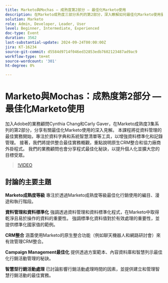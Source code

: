 ```yaml
---
title: Marketo與Mochas — 成熟度第2部分 — 最佳化Marketo使用
description: 在Marketo成熟度三部分系列的第2部分，深入瞭解如何最佳化Marketo使用量。 本課程將從資料管理的最佳實務開始，專注於資料字典和系統智慧清單等工具，以增強資料標準化和記錄管理。 接著，我們將提供整合最佳實務概觀，重點說明原生CRM整合和協力廠商外掛程式。 我們的業務顧問也會分享程式最佳化秘訣，以提升個人化並擴大您的目標受眾。
solution: Marketo
role: Admin, Developer, Leader, User
level: Beginner, Intermediate, Experienced
doc-type: Event
duration: 3562
last-substantial-update: 2024-09-24T00:00:00Z
jira: KT-16234
source-git-commit: d5584d9714f046ed32853edb7602123487ad9ac9
workflow-type: tm+mt
source-wordcount: '301'
ht-degree: 0%

---
```



# Marketo與Mochas：成熟度第2部分 — 最佳化Marketo使用

加入Adobe的業務顧問Cynthia Chang和Carly Gaver，在Marketo成熟度3集系列的第2部分，分享有關最佳化Marketo使用的深入見解。 本課程將從資料管理的最佳實務開始，專注於資料字典和系統智慧清單等工具，以增強資料標準化和記錄管理。 接著，我們將提供整合最佳實務概觀，重點說明原生CRM整合和協力廠商外掛程式。 我們的業務顧問也會分享程式最佳化秘訣，以提升個人化並擴大您的目標受眾。

>[!VIDEO](https://video.tv.adobe.com/v/3434699/?learn=on)

## 討論的主要主題

**Marketo成熟度等級**
專注於透過Marketo成熟度等級最佳化行銷使用的編目、漫遊和執行階段。

**資料管理和資料標準化**
強調透過資料管理和資料標準化程式，在Marketo中取得乾淨且易於操作的資料的重要性。
強調標準化資料值對於有效處理的重要性，並提供標準化國家值的範例。

**CRM整合**
涵蓋使用Marketo的原生整合功能（例如聊天機器人和網路研討會）來有效管理CRM整合。

**Campaign Management最佳化**
提供透過方案範本、內容資料庫和智慧列示最佳化行銷活動管理的秘訣。

**智慧型行銷活動處理**
已討論影響行銷活動處理時間的因素，並提供建立和管理智慧行銷活動的最佳實務。